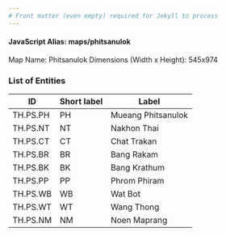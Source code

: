 ```yaml
---
# Front matter (even empty) required for Jekyll to process
---
```


#### JavaScript Alias: maps/phitsanulok

Map Name: Phitsanulok
Dimensions (Width x Height): 545x974

### List of Entities

| ID       | Short label | Label              |
| -------- | ----------- | ------------------ |
| TH.PS.PH | PH          | Mueang Phitsanulok |
| TH.PS.NT | NT          | Nakhon Thai        |
| TH.PS.CT | CT          | Chat Trakan        |
| TH.PS.BR | BR          | Bang Rakam         |
| TH.PS.BK | BK          | Bang Krathum       |
| TH.PS.PP | PP          | Phrom Phiram       |
| TH.PS.WB | WB          | Wat Bot            |
| TH.PS.WT | WT          | Wang Thong         |
| TH.PS.NM | NM          | Noen Maprang       |
